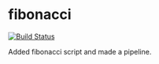 # fibonacci

[![Build Status](http://3.218.159.109/buildStatus/icon?job=chapter_03%2Ffibonacci)](http://54.86.111.93/job/chapter_03/job/fibonacci/)

Added fibonacci script and made a pipeline.
